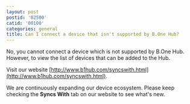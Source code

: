 ```yaml
---
layout: post
postid: '02500'
catid: '00100'
categories: general
title: Can I connect a device that isn't supported by B.One Hub?
---
```


No, you cannot connect a device which is not supported by B.One Hub. However, to view the list of devices that can be added to the Hub.

Visit our website [http://www.b1hub.com/syncswith.html](http://www.b1hub.com/syncswith.html).

We are continuously expanding our device ecosystem. Please keep checking the **Syncs With** tab on our website to see what's new.